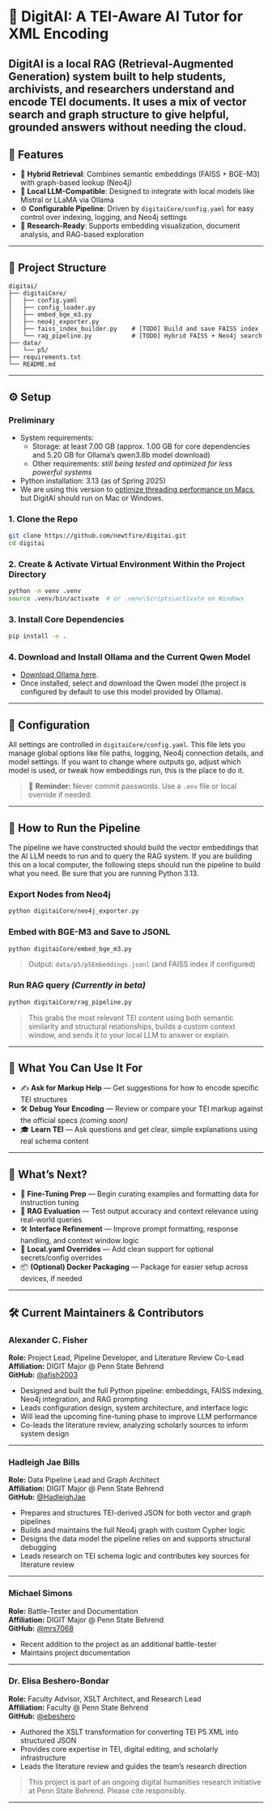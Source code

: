 # 🧠 DigitAI: A TEI-Aware AI Tutor for XML Encoding

DigitAI is a local RAG (Retrieval-Augmented Generation) system built to help students, archivists, and researchers understand and encode TEI documents. It uses a mix of vector search and graph structure to give helpful, grounded answers without needing the cloud.
---

## 🚀 Features

- 🔎 **Hybrid Retrieval**: Combines semantic embeddings (FAISS + BGE-M3) with graph-based lookup (Neo4j)
- 🧠 **Local LLM-Compatible**: Designed to integrate with local models like Mistral or LLaMA via Ollama
- ⚙️ **Configurable Pipeline**: Driven by `digitaiCore/config.yaml` for easy control over indexing, logging, and Neo4j settings
- 🧪 **Research-Ready**: Supports embedding visualization, document analysis, and RAG-based exploration

---

## 📂 Project Structure

```
digitai/
├── digitaiCore/
│   ├── config.yaml
│   ├── config_loader.py
│   ├── embed_bge_m3.py
│   ├── neo4j_exporter.py
│   ├── faiss_index_builder.py    # [TODO] Build and save FAISS index
│   └── rag_pipeline.py           # [TODO] Hybrid FAISS + Neo4j search
├── data/
│   └── p5/
├── requirements.txt
└── README.md
```

---

## ⚙️ Setup

### Preliminary
* System requirements:
  * Storage: at least 7.00 GB (approx. 1.00 GB for core dependencies and 5.20 GB for Ollama’s qwen3.8b model download)
  * Other requirements: _still being tested and optimized for less powerful systems_
* Python installation: 3.13 (as of Spring 2025)
* We are using this version to [optimize threading performance on Macs](https://docs.python.org/3/howto/free-threading-python.html), but DigitAI should run on Mac or Windows.

### 1. Clone the Repo

```bash
git clone https://github.com/newtfire/digitai.git
cd digitai
```

### 2. Create & Activate Virtual Environment Within the Project Directory

```bash
python -m venv .venv
source .venv/bin/activate  # or .venv\Scripts\activate on Windows
```

### 3. Install Core Dependencies

```bash
pip install -e .
```

### 4. Download and Install Ollama and the Current Qwen Model

* [Download Ollama here](https://ollama.com/download/mac).
* Once installed, select and download the Qwen model (the project is configured by default to use this model provided by Ollama).

---

## 🔧 Configuration

All settings are controlled in `digitaiCore/config.yaml`. This file lets you manage global options like file paths, logging, Neo4j connection details, and model settings. If you want to change where outputs go, adjust which model is used, or tweak how embeddings run, this is the place to do it.

> 🛑 **Reminder:** Never commit passwords. Use a `.env` file or local override if needed.


---

## 🧪 How to Run the Pipeline

The pipeline we have constructed should build the vector embeddings that the AI LLM needs to run and to query the RAG system. 
If you are building this on a local computer, the following steps should run the pipeline to build what you need. Be sure that you 
are running Python 3.13.

### Export Nodes from Neo4j

```bash
python digitaiCore/neo4j_exporter.py
```

### Embed with BGE-M3 and Save to JSONL

```bash
python digitaiCore/embed_bge_m3.py
```

> Output: `data/p5/p5Embeddings.jsonl` (and FAISS index if configured)

### Run RAG query *(Currently in beta)*

```bash
python digitaiCore/rag_pipeline.py
```
>This grabs the most relevant TEI content using both semantic similarity and structural relationships, builds a custom context window, and sends it to your local LLM to answer or explain.

---

## 🧠 What You Can Use It For

- ✍️ **Ask for Markup Help** — Get suggestions for how to encode specific TEI structures  
- 🛠️ **Debug Your Encoding** — Review or compare your TEI markup against the official specs *(coming soon)*  
- 🎓 **Learn TEI** — Ask questions and get clear, simple explanations using real schema content  

---

## 🔮 What’s Next?

- 🎯 **Fine-Tuning Prep** — Begin curating examples and formatting data for instruction tuning  
- 🧪 **RAG Evaluation** — Test output accuracy and context relevance using real-world queries  
- 🛠️ **Interface Refinement** — Improve prompt formatting, response handling, and context window logic  
- 🧱 **Local.yaml Overrides** — Add clean support for optional secrets/config overrides  
- 📦 **(Optional) Docker Packaging** — Package for easier setup across devices, if needed
---

## 🛠 Current Maintainers & Contributors

### Alexander C. Fisher  
**Role:** Project Lead, Pipeline Developer, and Literature Review Co-Lead  
**Affiliation:** DIGIT Major @ Penn State Behrend  
**GitHub:** [@afish2003](https://github.com/afish2003)

- Designed and built the full Python pipeline: embeddings, FAISS indexing, Neo4j integration, and RAG prompting  
- Leads configuration design, system architecture, and interface logic  
- Will lead the upcoming fine-tuning phase to improve LLM performance  
- Co-leads the literature review, analyzing scholarly sources to inform system design  

---

### Hadleigh Jae Bills  
**Role:** Data Pipeline Lead and Graph Architect  
**Affiliation:** DIGIT Major @ Penn State Behrend  
**GitHub:** [@HadleighJae](https://github.com/HadleighJae)

- Prepares and structures TEI-derived JSON for both vector and graph pipelines  
- Builds and maintains the full Neo4j graph with custom Cypher logic  
- Designs the data model the pipeline relies on and supports structural debugging  
- Leads research on TEI schema logic and contributes key sources for literature review  

---

### Michael Simons
**Role:** Battle-Tester and Documentation  
**Affiliation:** DIGIT Major @ Penn State Behrend  
**GitHub:** [@mrs7068](https://github.com/mrs7068)

- Recent addition to the project as an additional battle-tester
- Maintains project documentation

---

### Dr. Elisa Beshero-Bondar  
**Role:** Faculty Advisor, XSLT Architect, and Research Lead  
**Affiliation:** Faculty @ Penn State Behrend  
**GitHub:** [@ebeshero](https://github.com/ebeshero)

- Authored the XSLT transformation for converting TEI P5 XML into structured JSON  
- Provides core expertise in TEI, digital editing, and scholarly infrastructure  
- Leads the literature review and guides the team’s research direction  

> This project is part of an ongoing digital humanities research initiative at Penn State Behrend. Please cite responsibly.
---
